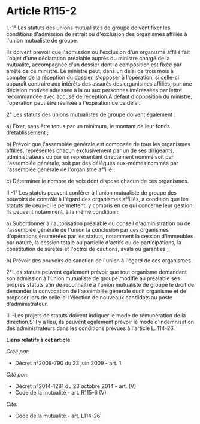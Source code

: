 # Article R115-2

I.-1° Les statuts des unions mutualistes de groupe doivent fixer les conditions d'admission de retrait ou d'exclusion des
organismes affiliés à l'union mutualiste de groupe. 

Ils doivent prévoir que l'admission ou l'exclusion d'un organisme affilié fait l'objet d'une déclaration préalable auprès du
ministre chargé de la mutualité, accompagnée d'un dossier dont la composition est fixée par arrêté de ce ministre. Le
ministre peut, dans un délai de trois mois à compter de la réception du dossier, s'opposer à l'opération, si celle-ci
apparaît contraire aux intérêts des assurés des organismes affiliés, par une décision motivée adressée à la ou aux personnes
intéressées par lettre recommandée avec accusé de réception.A défaut d'opposition du ministre, l'opération peut être réalisée
à l'expiration de ce délai. 

2° Les statuts des unions mutualistes de groupe doivent également : 

a) Fixer, sans être tenus par un minimum, le montant de leur fonds d'établissement ; 

b) Prévoir que l'assemblée générale est composée de tous les organismes affiliés, représentés chacun exclusivement par un de
ses dirigeants, administrateurs ou par un représentant directement nommé soit par l'assemblée générale, soit par des délégués
eux-mêmes nommés par l'assemblée générale de l'organisme affilié ; 

c) Déterminer le nombre de voix dont dispose chacun de ces organismes. 

II.-1° Les statuts peuvent conférer à l'union mutualiste de groupe des pouvoirs de contrôle à l'égard des organismes
affiliés, à condition que les statuts de ceux-ci le permettent, y compris en ce qui concerne leur gestion. Ils peuvent
notamment, à la même condition : 

a) Subordonner à l'autorisation préalable du conseil d'administration ou de l'assemblée générale de l'union la conclusion par
ces organismes d'opérations énumérées par les statuts, notamment la cession d'immeubles par nature, la cession totale ou
partielle d'actifs ou de participations, la constitution de sûretés et l'octroi de cautions, avals ou garanties ; 

b) Prévoir des pouvoirs de sanction de l'union à l'égard de ces organismes. 

2° Les statuts peuvent également prévoir que tout organisme demandant son admission à l'union mutualiste de groupe modifie au
préalable ses propres statuts afin de reconnaître à l'union mutualiste de groupe le droit de demander la convocation de
l'assemblée générale dudit organisme et de proposer lors de celle-ci l'élection de nouveaux candidats au poste
d'administrateur. 

III.-Les projets de statuts doivent indiquer le mode de rémunération de la direction.S'il y a lieu, ils peuvent également
prévoir le mode d'indemnisation des administrateurs dans les conditions prévues à l'article L. 114-26.

**Liens relatifs à cet article**

_Créé par_:

  - Décret n°2009-790 du 23 juin 2009 - art. 1

_Cité par_:

  - Décret n°2014-1281 du 23 octobre 2014 - art. (V)
  - Code de la mutualité - art. R115-6 (V)

_Cite_:

  - Code de la mutualité - art. L114-26
